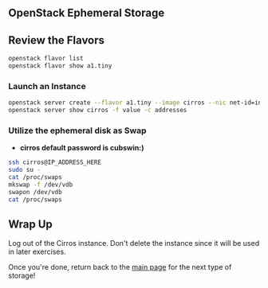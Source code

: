 ## OpenStack Ephemeral Storage

## Review the Flavors

```bash
openstack flavor list
openstack flavor show a1.tiny
```

### Launch an Instance

```bash
openstack server create --flavor a1.tiny --image cirros --nic net-id=internal cirros
openstack server show cirros -f value -c addresses
```

### Utilize the ephemeral disk as Swap

* __cirros default password is cubswin:)__

```bash
ssh cirros@IP_ADDRESS_HERE
sudo su -
cat /proc/swaps
mkswap -f /dev/vdb
swapon /dev/vdb
cat /proc/swaps
```

## Wrap Up

Log out of the Cirros instance. Don't delete the instance since it will be used in later exercises.

Once you're done, return back to the <A HREF="../master/README.md">main page</A> for the next type of storage!
